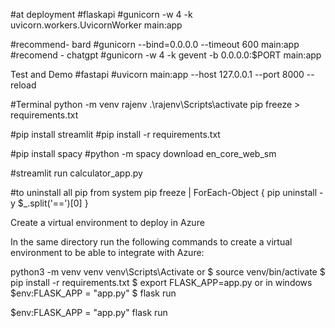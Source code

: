#at deployment 
#flaskapi
#gunicorn -w 4 -k uvicorn.workers.UvicornWorker main:app

#recommend- bard
#gunicorn --bind=0.0.0.0 --timeout 600 main:app
#recomend - chatgpt
#gunicorn -w 4 -k gevent -b 0.0.0.0:$PORT main:app


Test and Demo
#fastapi
#uvicorn main:app --host 127.0.0.1 --port 8000 --reload

#Terminal
python -m venv rajenv
.\rajenv\Scripts\activate
pip freeze > requirements.txt

#pip install streamlit
#pip install -r requirements.txt

#pip install spacy
#python -m spacy download en_core_web_sm


#streamlit run calculator_app.py

#to uninstall all pip from system
pip freeze | ForEach-Object { pip uninstall -y $_.split('==')[0] }

Create a virtual environment to deploy in Azure

In the same directory run the following commands to create a virtual environment to be able to integrate with Azure:

python3 -m venv venv
venv\Scripts\Activate or
$ source venv/bin/activate
$ pip install -r requirements.txt
$ export FLASK_APP=app.py   or in windows $env:FLASK_APP = "app.py"
$ flask run

$env:FLASK_APP = "app.py"
flask run